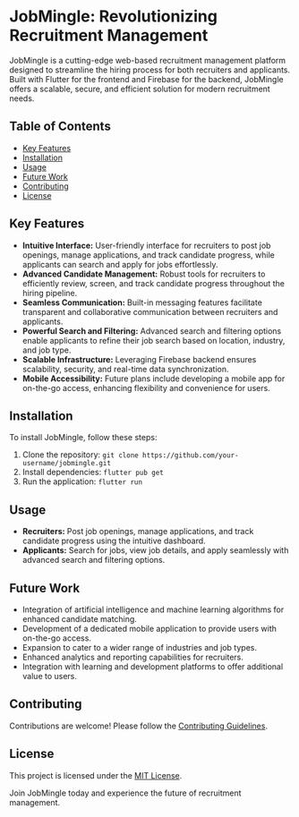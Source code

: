 # JobMingle: Revolutionizing Recruitment Management

JobMingle is a cutting-edge web-based recruitment management platform designed to streamline the hiring process for both recruiters and applicants. Built with Flutter for the frontend and Firebase for the backend, JobMingle offers a scalable, secure, and efficient solution for modern recruitment needs.

## Table of Contents
- [Key Features](#key-features)
- [Installation](#installation)
- [Usage](#usage)
- [Future Work](#future-work)
- [Contributing](#contributing)
- [License](#license)

## Key Features

- **Intuitive Interface:** User-friendly interface for recruiters to post job openings, manage applications, and track candidate progress, while applicants can search and apply for jobs effortlessly.
- **Advanced Candidate Management:** Robust tools for recruiters to efficiently review, screen, and track candidate progress throughout the hiring pipeline.
- **Seamless Communication:** Built-in messaging features facilitate transparent and collaborative communication between recruiters and applicants.
- **Powerful Search and Filtering:** Advanced search and filtering options enable applicants to refine their job search based on location, industry, and job type.
- **Scalable Infrastructure:** Leveraging Firebase backend ensures scalability, security, and real-time data synchronization.
- **Mobile Accessibility:** Future plans include developing a mobile app for on-the-go access, enhancing flexibility and convenience for users.

## Installation

To install JobMingle, follow these steps:

1. Clone the repository: `git clone https://github.com/your-username/jobmingle.git`
2. Install dependencies: `flutter pub get`
3. Run the application: `flutter run`

## Usage

- **Recruiters:** Post job openings, manage applications, and track candidate progress using the intuitive dashboard.
- **Applicants:** Search for jobs, view job details, and apply seamlessly with advanced search and filtering options.

## Future Work

- Integration of artificial intelligence and machine learning algorithms for enhanced candidate matching.
- Development of a dedicated mobile application to provide users with on-the-go access.
- Expansion to cater to a wider range of industries and job types.
- Enhanced analytics and reporting capabilities for recruiters.
- Integration with learning and development platforms to offer additional value to users.

## Contributing

Contributions are welcome! Please follow the [Contributing Guidelines](CONTRIBUTING.md).

## License

This project is licensed under the [MIT License](LICENSE).

Join JobMingle today and experience the future of recruitment management.
